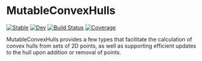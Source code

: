 # MutableConvexHulls

[![Stable](https://img.shields.io/badge/docs-stable-blue.svg)](https://tmcgrath325.github.io/MutableConvexHulls.jl/stable/)
[![Dev](https://img.shields.io/badge/docs-dev-blue.svg)](https://tmcgrath325.github.io/MutableConvexHulls.jl/dev/)
[![Build Status](https://github.com/tmcgrath325/MutableConvexHulls.jl/actions/workflows/CI.yml/badge.svg?branch=main)](https://github.com/tmcgrath325/MutableConvexHulls.jl/actions/workflows/CI.yml?query=branch%3Amain)
[![Coverage](https://codecov.io/gh/tmcgrath325/MutableConvexHulls.jl/branch/main/graph/badge.svg)](https://codecov.io/gh/tmcgrath325/MutableConvexHulls.jl)

MutableConvexHulls provides a few types that facilitate the calculation of convex hulls from sets of 2D points, as well as supporting efficient updates to the hull upon addition or removal of points.

